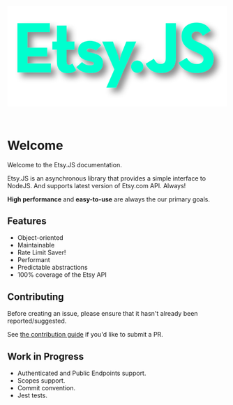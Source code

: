 <div align="center">
  <br />
  <p>
    <a href="https://discord.gg/xfHymhCkPX"><img src="./doc/Etsy.svg" width="600" alt="etsy.js" /></a>
  </p>
  <br/>
</div>

# Welcome

Welcome to the Etsy.JS documentation.

Etsy.JS is an asynchronous library that provides a simple interface to NodeJS. And supports latest version of Etsy.com API. Always!

**High performance** and **easy-to-use** are always the our primary goals.

## Features

- Object-oriented
- Maintainable
- Rate Limit Saver!
- Performant
- Predictable abstractions
- 100% coverage of the Etsy API

## Contributing

Before creating an issue, please ensure that it hasn't already been reported/suggested.

See [the contribution guide](https://github.com/yankikucuk/etsy.js/blob/master/.github/CONTRIBUTING.md) if you'd like to submit a PR.

## Work in Progress

- Authenticated and Public Endpoints support.
- Scopes support.
- Commit convention.
- Jest tests.
